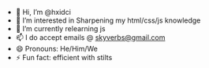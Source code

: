 - 👋 Hi, I’m @hxidci
- 👀 I’m interested in Sharpening my html/css/js knowledge
- 🌱 I’m currently relearning js
- 📫 I do accept emails @ skyverbs@gmail.com
- 😄 Pronouns: He/Him/We
- ⚡ Fun fact: efficient with stilts

<!---
hxidci/hxidci is a ✨ special ✨ repository because its `README.md` (this file) appears on your GitHub profile.
You can click the Preview link to take a look at your changes.
--->
